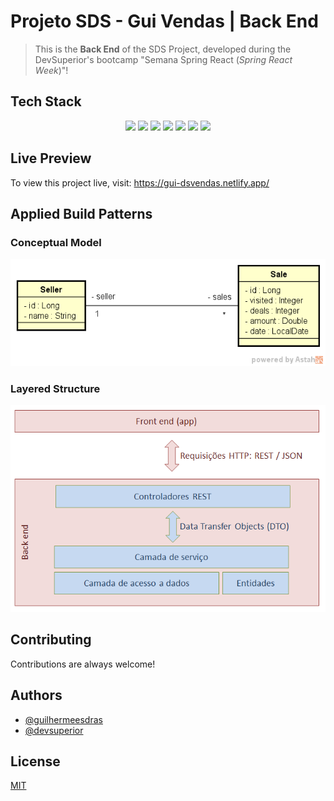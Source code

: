 # Projeto SDS - Gui Vendas | Back End

> This is the **Back End** of the SDS Project, developed during the DevSuperior's bootcamp "Semana Spring React (*Spring React Week*)"!


## Tech Stack

<p align="center">
  <img src="https://img.shields.io/badge/java-%23ED8B00.svg?style=for-the-badge&logo=java&logoColor=white">
  <img src="https://img.shields.io/badge/spring-%236DB33F.svg?style=for-the-badge&logo=spring&logoColor=white">
  <img src="https://img.shields.io/badge/postgres-%23316192.svg?style=for-the-badge&logo=postgresql&logoColor=white">
  <img src="https://img.shields.io/badge/Apache%20Maven-C71A36?style=for-the-badge&logo=Apache%20Maven&logoColor=white">
  <img src="https://img.shields.io/badge/Postman-FF6C37?style=for-the-badge&logo=postman&logoColor=white">
  <img src="https://img.shields.io/badge/heroku-%23430098.svg?style=for-the-badge&logo=heroku&logoColor=white">
  <img src="https://img.shields.io/badge/IntelliJIDEA-000000.svg?style=for-the-badge&logo=intellij-idea&logoColor=white">
</p>


## Live Preview

To view this project live, visit: https://gui-dsvendas.netlify.app/


## Applied Build Patterns

### Conceptual Model

 ![Entidades Seller e Sale](./docs/images/modelo-conceitual.png "Diagrama de Modelo conceitual")


### Layered Structure

 ![Diagrama do padrão de camadas adotado](./docs/images/camadas.png "Padrão de camadas")


## Contributing

Contributions are always welcome!


## Authors

- [@guilhermeesdras](https://www.github.com/GuilhermeEsdras)
- [@devsuperior]()


## License

[MIT](https://choosealicense.com/licenses/mit/)
